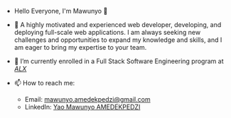 - Hello Everyone, I'm Mawunyo 👋

- 🔭 A highly motivated and experienced web developer, developing, and deploying full-scale web applications. I am always seeking new challenges and opportunities to expand my knowledge and skills, and I am eager to bring my expertise to your team.

- 🌱 I’m currently enrolled in a Full Stack Software Engineering program at [*ALX*](https://www.alxafrica.com/)
- 📫 How to reach me:
   - Email: mawunyo.amedekpedzi@gmail.com
   - LinkedIn: [Yao Mawunyo AMEDEKPEDZI](https://www.linkedin.com/in/yao-mawunyo-amedekpedzi/)
